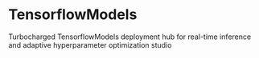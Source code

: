 # TensorflowModels
Turbocharged TensorflowModels deployment hub for real-time inference and adaptive hyperparameter optimization studio
